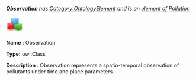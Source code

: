___Observation__ 
 has
 [Category:OntologyElement](../../Category/OntologyElement "Category:OntologyElement") 
 and is an
 [element of](../../Property/ElementOf "Property:ElementOf") 
[Pollution](../../Submissions/Pollution "Submissions:Pollution")_




  





[![Class](../images/thumb/2/27/Class.gif/45px-Class.gif)](../../Image/Class.gif "Class")


__Name__ 
 : Observation
 



__Type:__ 
 owl:Class
 



__Description__ 
 : Observation represents a spatio-temporal observation of pollutants under time and place parameters.